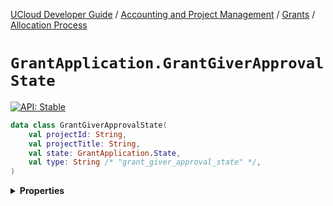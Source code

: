 [UCloud Developer Guide](/docs/developer-guide/README.md) / [Accounting and Project Management](/docs/developer-guide/accounting-and-projects/README.md) / [Grants](/docs/developer-guide/accounting-and-projects/grants/README.md) / [Allocation Process](/docs/developer-guide/accounting-and-projects/grants/grants.md)

# `GrantApplication.GrantGiverApprovalState`


[![API: Stable](https://img.shields.io/static/v1?label=API&message=Stable&color=green&style=flat-square)](/docs/developer-guide/core/api-conventions.md)



```kotlin
data class GrantGiverApprovalState(
    val projectId: String,
    val projectTitle: String,
    val state: GrantApplication.State,
    val type: String /* "grant_giver_approval_state" */,
)
```

<details>
<summary>
<b>Properties</b>
</summary>

<details>
<summary>
<code>projectId</code>: <code><code><a href='https://kotlinlang.org/api/latest/jvm/stdlib/kotlin/-string/'>String</a></code></code>
</summary>





</details>

<details>
<summary>
<code>projectTitle</code>: <code><code><a href='https://kotlinlang.org/api/latest/jvm/stdlib/kotlin/-string/'>String</a></code></code>
</summary>





</details>

<details>
<summary>
<code>state</code>: <code><code><a href='#grantapplication.state'>GrantApplication.State</a></code></code>
</summary>





</details>

<details>
<summary>
<code>type</code>: <code><code>String /* "grant_giver_approval_state" */</code></code> The type discriminator
</summary>





</details>



</details>


